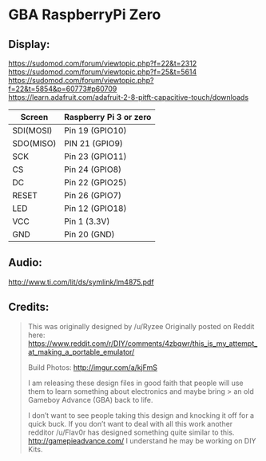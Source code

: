 # GBA RaspberryPi Zero  

## Display:  
https://sudomod.com/forum/viewtopic.php?f=22&t=2312  
https://sudomod.com/forum/viewtopic.php?f=25&t=5614  
https://sudomod.com/forum/viewtopic.php?f=22&t=5854&p=60773#p60709  
https://learn.adafruit.com/adafruit-2-8-pitft-capacitive-touch/downloads  

Screen | Raspberry Pi 3 or zero 
------------ | -------------
SDI(MOSI) | Pin 19 (GPIO10) 
SDO(MISO) | PIN 21 (GPIO9) 
SCK | Pin 23 (GPIO11) 
CS | Pin 24 (GPIO8) 
DC | Pin 22 (GPIO25) 
RESET | Pin 26 (GPIO7) 
LED | Pin 12 (GPIO18) 
VCC | Pin 1 (3.3V) 
GND | Pin 20 (GND) 

## Audio:  
http://www.ti.com/lit/ds/symlink/lm4875.pdf  


## Credits:  
> This was originally designed by /u/Ryzee
> Originally posted on Reddit here:
> https://www.reddit.com/r/DIY/comments/4zbqwr/this_is_my_attempt_at_making_a_portable_emulator/
> 
> Build Photos:
> http://imgur.com/a/kjFmS
> 
> I am releasing these design files in good faith that people will use them to learn something about electronics and maybe bring > an old Gameboy Advance (GBA) back to life.
> 
> I don’t want to see people taking this design and knocking it off for a quick buck.
> If you don’t want to deal with all this work another redditor /u/Flav0r has designed something quite similar to this. http://gamepieadvance.com/ I understand he may be working on DIY Kits.
